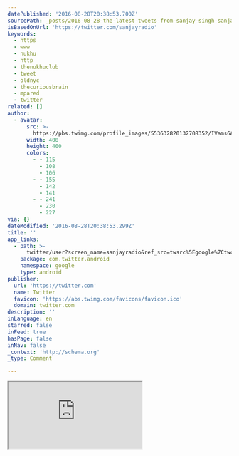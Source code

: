 ```yaml
---
datePublished: '2016-08-28T20:38:53.700Z'
sourcePath: _posts/2016-08-28-the-latest-tweets-from-sanjay-singh-sanjayradio-hyoo.md
isBasedOnUrl: 'https://twitter.com/sanjayradio'
keywords:
  - https
  - www
  - nukhu
  - http
  - thenukhuclub
  - tweet
  - oldnyc
  - thecuriousbrain
  - mpared
  - twitter
related: []
author:
  - avatar:
      src: >-
        https://pbs.twimg.com/profile_images/553632820132708352/IVams6AP_400x400.jpeg
      width: 400
      height: 400
      colors:
        - - 115
          - 108
          - 106
        - - 155
          - 142
          - 141
        - - 241
          - 230
          - 227
via: {}
dateModified: '2016-08-28T20:38:53.299Z'
title: ''
app_links:
  - path: >-
      twitter/user?screen_name=sanjayradio&ref_src=twsrc%5Egoogle%7Ctwcamp%5Eandroidseo%7Ctwgr%5Eprofile
    package: com.twitter.android
    namespace: google
    type: android
publisher:
  url: 'https://twitter.com'
  name: Twitter
  favicon: 'https://abs.twimg.com/favicons/favicon.ico'
  domain: twitter.com
description: ''
inLanguage: en
starred: false
inFeed: true
hasPage: false
inNav: false
_context: 'http://schema.org'
_type: Comment

---
```

<iframe src="https://the-grid.github.io/ed-userhtml/?g=eJxNzDEKwzAMQNGrCO2J1lJsn6IXUB2lcbCTIKkE376Fdsj6P7zAkCubRfSzuIsOXprUsgnCojJHXNwPuxP9_5j3Rsbbyl15KjumxyniBs8OlxyIEwTLWg4Htr5lMM0RiY7KPu_axit4lun1RcbVEPLCauIR3z4PN0yBfkz6ADGWPio" style=""></iframe>
